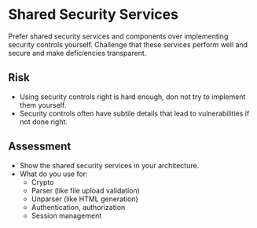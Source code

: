 # Shared Security Services

Prefer shared security services and components over implementing security controls yourself. Challenge that these services perform well and secure and make deficiencies transparent.

## Risk

- Using security controls right is hard enough, don not try to implement them yourself.
- Security controls often have subtile details that lead to vulnerabilities if not done right.

## Assessment

- Show the shared security services in your architecture.
- What do you use for:
  - Crypto
  - Parser (like file upload validation)
  - Unparser (like HTML generation)
  - Authentication, authorization
  - Session management
